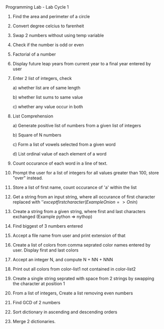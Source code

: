Programming Lab - Lab Cycle 1

1) Find the area and perimeter of a circle

2) Convert degree celcius to farenheit

3) Swap 2 numbers without using temp variable

4) Check if the number is odd or even

5) Factorial of a number

6) Display future leap years from current year to a final year entered by user

7) Enter 2 list of integers, check 

    a) whether list are of same length

    b) whether list sums to same value

    c) whether any value occur in both

8) List Comprehension

    a) Generate positive list of numbers from a given list of integers

    b) Square of N numbers

    c) Form a list of vowels selected from a given word

    d) List ordinal value of each element of a word

9) Count occurance of each word in a line of text.

10) Prompt the user for a list of integers for all values greater than 100, store "over" instead.

11) Store a list of first name, count occurance of 'a' within the list

12) Get a string from an input string, where all occurance of first character replaced with '$' except first character (Example Onion => Oni$n)

13) Create a string from a given string, where first and last characters exchanged (Example python => nythop)

14) Find biggest of 3 numbers entered

15) Accept a file name from user and print extension of that

16) Create a list of colors from comma seprated color names entered by user. Display first and last colors

17) Accept an integer N, and compute N + NN + NNN

18) Print out all colors from color-list1 not contained in color-list2

19) Create a single string seprated with space from 2 strings by swapping the character at position 1

20) From a list of integers, Create a list removing even numbers

21) Find GCD of 2 numbers

22) Sort dictionary in ascending and descending orders

23) Merge 2 dictionaries.
